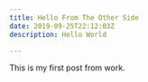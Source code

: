 ```yaml
---
title: Hello From The Other Side
date: 2019-09-25T22:12:03Z
description: Hello World

---
```

This is my first post from work. 
